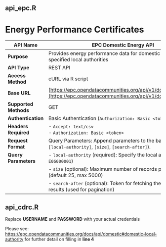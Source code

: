 ## api_epc.R
# Energy Performance Certificates
| **API Name**         | EPC Domestic Energy API                                                                                  |
|-----------------------|---------------------------------------------------------------------------------------------------------|
| **Purpose**          | Provides energy performance data for domestic properties in specified local authorities                 |
| **API Type**         | REST API                                                                                                |
| **Access Method**    | cURL via R script                                                                                       |
| **Base URL**         | [https://epc.opendatacommunities.org/api/v1/domestic/search](https://epc.opendatacommunities.org/api/v1/domestic/search) |
| **Supported Methods**| GET                                                                                                     |
| **Authentication**   | Basic Authentication (`Authorization: Basic <token>`)                                                  |
| **Headers Required** | - `Accept: text/csv`<br>- `Authorization: Basic <token>`                                                |
| **Request Format**   | Query Parameters: Append parameters to the base URL (e.g., `[local-authority]`, `[size]`, `[search-after]`). |
| **Query Parameters** | - `local-authority` (required): Specify the local authority (e.g., `E06000001`)                         |
|                       | - `size` (optional): Maximum number of records per page (default 25, max 5000)                         |
|                       | - `search-after` (optional): Token for fetching the next page of results (used for pagination)          |



## api_cdrc.R
Replace **USERNAME** and **PASSWORD** with your actual credentials

Please see: https://epc.opendatacommunities.org/docs/api/domestic#domestic-local-authority for further detail on filling in **line 4**


